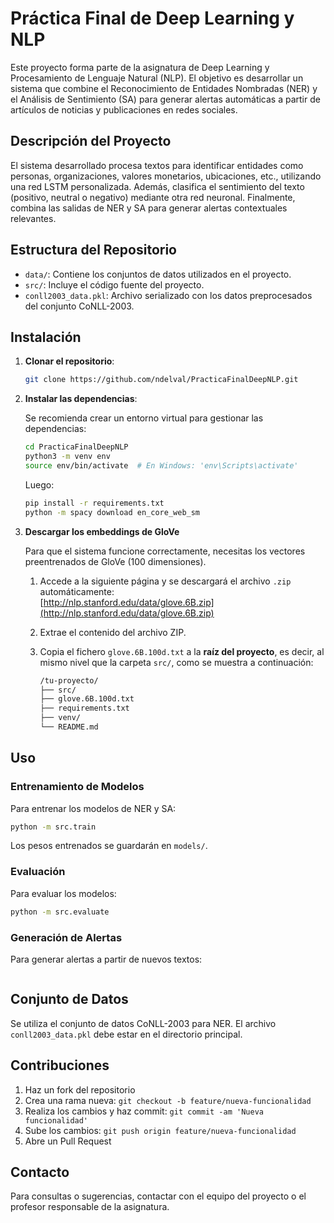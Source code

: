# Práctica Final de Deep Learning y NLP

Este proyecto forma parte de la asignatura de Deep Learning y Procesamiento de Lenguaje Natural (NLP). El objetivo es desarrollar un sistema que combine el Reconocimiento de Entidades Nombradas (NER) y el Análisis de Sentimiento (SA) para generar alertas automáticas a partir de artículos de noticias y publicaciones en redes sociales.

## Descripción del Proyecto

El sistema desarrollado procesa textos para identificar entidades como personas, organizaciones, valores monetarios, ubicaciones, etc., utilizando una red LSTM personalizada. Además, clasifica el sentimiento del texto (positivo, neutral o negativo) mediante otra red neuronal. Finalmente, combina las salidas de NER y SA para generar alertas contextuales relevantes.

## Estructura del Repositorio

- `data/`: Contiene los conjuntos de datos utilizados en el proyecto.
- `src/`: Incluye el código fuente del proyecto.
- `conll2003_data.pkl`: Archivo serializado con los datos preprocesados del conjunto CoNLL-2003.

## Instalación

1. **Clonar el repositorio**:

   ```bash
   git clone https://github.com/ndelval/PracticaFinalDeepNLP.git
   ```

2. **Instalar las dependencias**:

   Se recomienda crear un entorno virtual para gestionar las dependencias:

   ```bash
   cd PracticaFinalDeepNLP
   python3 -m venv env
   source env/bin/activate  # En Windows: 'env\Scripts\activate'
   ```

   Luego:

   ```bash
   pip install -r requirements.txt
   python -m spacy download en_core_web_sm
   ```
3. **Descargar los embeddings de GloVe**

   Para que el sistema funcione correctamente, necesitas los vectores preentrenados de GloVe (100 dimensiones).

   1. Accede a la siguiente página y se descargará el archivo `.zip` automáticamente:  
      [http://nlp.stanford.edu/data/glove.6B.zip](http://nlp.stanford.edu/data/glove.6B.zip)
   
   2. Extrae el contenido del archivo ZIP.
   
   3. Copia el fichero `glove.6B.100d.txt` a la **raíz del proyecto**, es decir, al mismo nivel que la carpeta `src/`, como se muestra a continuación:
      ```bash
      /tu-proyecto/
      ├── src/
      ├── glove.6B.100d.txt
      ├── requirements.txt
      ├── venv/
      └── README.md


## Uso

### Entrenamiento de Modelos

Para entrenar los modelos de NER y SA:

```bash
python -m src.train
```

Los pesos entrenados se guardarán en `models/`.

### Evaluación

Para evaluar los modelos:

```bash
python -m src.evaluate
```

### Generación de Alertas

Para generar alertas a partir de nuevos textos:

```bash

```

## Conjunto de Datos

Se utiliza el conjunto de datos CoNLL-2003 para NER. El archivo `conll2003_data.pkl` debe estar en el directorio principal.

## Contribuciones

1. Haz un fork del repositorio
2. Crea una rama nueva: `git checkout -b feature/nueva-funcionalidad`
3. Realiza los cambios y haz commit: `git commit -am 'Nueva funcionalidad'`
4. Sube los cambios: `git push origin feature/nueva-funcionalidad`
5. Abre un Pull Request

## Contacto

Para consultas o sugerencias, contactar con el equipo del proyecto o el profesor responsable de la asignatura.
